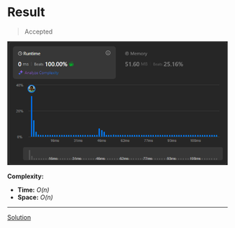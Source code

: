 # Result

> Accepted


![Result Image](result.png)


**Complexity:**

- **Time:** *O(n)*
- **Space:** *O(n)*


---

[Solution](https://leetcode.com/problems/add-two-numbers/solutions/127833/add-two-numbers/)